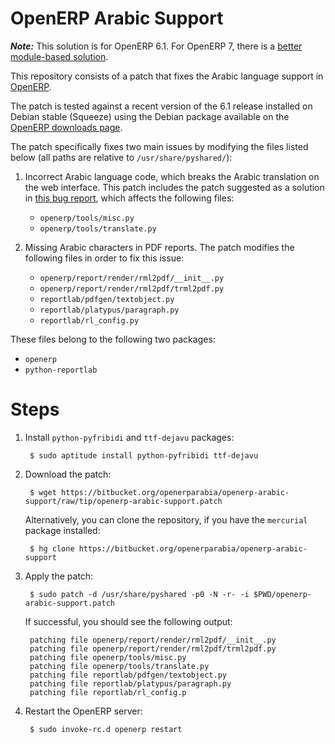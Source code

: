 OpenERP Arabic Support
======================

***Note:*** This solution is for OpenERP 6.1. For OpenERP 7, there is
 a [better module-based solution](https://bitbucket.org/openerparabia/openerp-arabic-reports/).

This repository consists of a patch that fixes the Arabic language
support in [OpenERP](http://www.openerp.com/).

The patch is tested against a recent version of the 6.1 release
installed on Debian stable (Squeeze) using the Debian package
available on the
[OpenERP downloads page](http://www.openerp.com/downloads).

The patch specifically fixes two main issues by modifying the files
listed below (all paths are relative to `/usr/share/pyshared/`):

1. Incorrect Arabic language code, which breaks the Arabic translation
   on the web interface. This patch includes the patch suggested as a
   solution in
   [this bug report](https://bugs.launchpad.net/openobject-server/+bug/1019804),
   which affects the following files:

    - `openerp/tools/misc.py`
    - `openerp/tools/translate.py`

2. Missing Arabic characters in PDF reports. The patch modifies the
   following files in order to fix this issue:

    - `openerp/report/render/rml2pdf/__init__.py`
    - `openerp/report/render/rml2pdf/trml2pdf.py`
    - `reportlab/pdfgen/textobject.py`
    - `reportlab/platypus/paragraph.py`
    - `reportlab/rl_config.py`

These files belong to the following two packages:

- `openerp`
- `python-reportlab`

Steps
=====

1. Install `python-pyfribidi` and `ttf-dejavu` packages:

        $ sudo aptitude install python-pyfribidi ttf-dejavu

2. Download the patch:

        $ wget https://bitbucket.org/openerparabia/openerp-arabic-support/raw/tip/openerp-arabic-support.patch

    Alternatively, you can clone the repository, if you have the
    `mercurial` package installed:

        $ hg clone https://bitbucket.org/openerparabia/openerp-arabic-support

3. Apply the patch:

        $ sudo patch -d /usr/share/pyshared -p0 -N -r- -i $PWD/openerp-arabic-support.patch

    If successful, you should see the following output:

        patching file openerp/report/render/rml2pdf/__init__.py
        patching file openerp/report/render/rml2pdf/trml2pdf.py
        patching file openerp/tools/misc.py
        patching file openerp/tools/translate.py
        patching file reportlab/pdfgen/textobject.py
        patching file reportlab/platypus/paragraph.py
        patching file reportlab/rl_config.p

4. Restart the OpenERP server:

        $ sudo invoke-rc.d openerp restart
